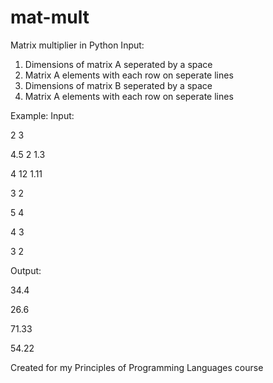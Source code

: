 # mat-mult
Matrix multiplier in Python
Input: 
1. Dimensions of matrix A seperated by a space 
2. Matrix A elements with each row on seperate lines
3. Dimensions of matrix B seperated by a space
4. Matrix A elements with each row on seperate lines

Example:
Input:

2 3

4.5 2 1.3

4 12 1.11

3 2

5 4

4 3

3 2

Output:

34.4

26.6

71.33

54.22


Created for my Principles of Programming Languages course
